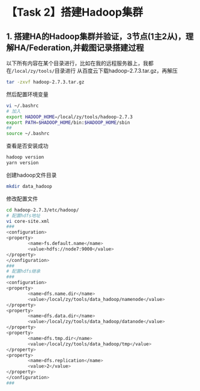 # 【Task 2】搭建Hadoop集群

## 1. 搭建HA的Hadoop集群并验证，3节点(1主2从)，理解HA/Federation,并截图记录搭建过程
以下所有内容在某个目录进行，比如在我的远程服务器上，我都在`/local/zy/tools/`目录进行
从百度云下载hadoop-2.7.3.tar.gz，再解压
```Bash
tar -zxvf hadoop-2.7.3.tar.gz
```
然后配置环境变量
```Bash
vi ~/.bashrc
# 加入
export HADOOP_HOME=/local/zy/tools/hadoop-2.7.3
export PATH=$HADOOP_HOME/bin:$HADOOP_HOME/sbin
##
source ~/.bashrc
```
查看是否安装成功
```Bash
hadoop version
yarn version
```
创建hadoop文件目录
```Bash
mkdir data_hadoop
```
修改配置文件
```Bash
cd hadoop-2.7.3/etc/hadoop/
# 配置hdfs地址
vi core-site.xml
###
<configuration>
<property>
        <name>fs.default.name</name>
        <value>hdfs://node7:9000</value>
</property>
</configuration>
###
# 配置hdfs继承
###
<configuration>
<property>
        <name>dfs.name.dir</name> 
        <value>/local/zy/tools/data_hadoop/namenode</value>
</property>
<property>
        <name>dfs.data.dir</name>
        <value>/local/zy/tools/data_hadoop/datanode</value>
</property>
<property>
        <name>dfs.tmp.dir</name>
        <value>/local/zy/tools/data_hadoop/tmp</value>
</property>
<property>
        <name>dfs.replication</name>
        <value>2</value>
</property>
</configuration>
###
```
